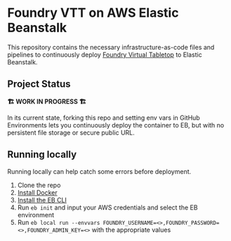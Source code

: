 # Foundry VTT on AWS Elastic Beanstalk
This repository contains the necessary infrastructure-as-code files and pipelines to continuously deploy [Foundry Virtual Tabletop](https://github.com/felddy/foundryvtt-docker) to Elastic Beanstalk. 

## Project Status
**🏗️ WORK IN PROGRESS 🏗️**

In its current state, forking this repo and setting env vars in GitHub Environments lets you continuously deploy the container to EB, 
but with no persistent file storage or secure public URL. 

## Running locally
Running locally can help catch some errors before deployment. 

1. Clone the repo
1. [Install Docker](https://docs.docker.com/get-docker/)
1. [Install the EB CLI](https://github.com/aws/aws-elastic-beanstalk-cli-setup)
1. Run `eb init` and input your AWS credentials and select the EB environment
1. Run `eb local run --envvars FOUNDRY_USERNAME=<>,FOUNDRY_PASSWORD=<>,FOUNDRY_ADMIN_KEY=<>` with the appropriate values
